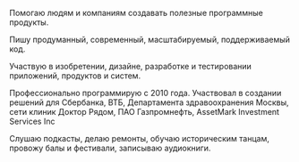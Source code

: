 Помогаю людям и компаниям создавать полезные программные продукты.

Пишу продуманный, современный, масштабируемый, поддерживаемый код.

Участвую в изобретении, дизайне, разработке и тестировании приложений, продуктов и систем.

Профессионально программирую с 2010 года. Участвовал в создании решений для Сбербанка, ВТБ, Департамента здравоохранения Москвы,
сети клиник Доктор Рядом, ПАО Газпромнефть, AssetMark Investment Services Inc

Слушаю подкасты, делаю ремонты, обучаю историческим танцам, провожу балы и фестивали, записываю аудиокниги.


